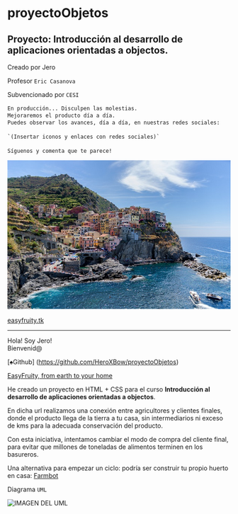 # proyectoObjetos

## Proyecto: Introducción al desarrollo de aplicaciones orientadas a objectos.

Creado por Jero

Profesor `Eric Casanova`

Subvencionado por `CESI`

```
En producción... Disculpen las molestias.
Mejoraremos el producto día a día.
Puedes observar los avances, día a día, en nuestras redes sociales:

`(Insertar iconos y enlaces con redes sociales)`

Síguenos y comenta que te parece!

```

![Surprise motherf***er](./doc/img/img_5terre.jpg)

[easyfruity.tk](easyfruity.tk)

---

Hola! Soy Jero!
<br>
Bienvenid@

[♠Github] (https://github.com/HeroXBow/proyectoObjetos)

[EasyFruity, from earth to your home](http://www.easyfruity.tk/)

He creado un proyecto en HTML + CSS para el curso <b>Introducción al desarrollo de aplicaciones orientadas a objectos</b>.

En dicha url realizamos una conexión entre agricultores y clientes finales, donde el producto llega de la tierra a tu casa, sin intermediarios ni exceso de kms para la adecuada conservación del producto.

Con esta iniciativa, intentamos cambiar el modo de compra del cliente final, para evitar que millones de toneladas de alimentos terminen en los basureros.

Una alternativa para empezar un ciclo: podría ser construir tu propio huerto en casa: [Farmbot](https://farm.bot/)

Diagrama `UML`

![IMAGEN DEL UML](./Doc/img/UML.jpg)
